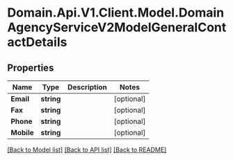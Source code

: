 # Domain.Api.V1.Client.Model.DomainAgencyServiceV2ModelGeneralContactDetails
## Properties

Name | Type | Description | Notes
------------ | ------------- | ------------- | -------------
**Email** | **string** |  | [optional] 
**Fax** | **string** |  | [optional] 
**Phone** | **string** |  | [optional] 
**Mobile** | **string** |  | [optional] 

[[Back to Model list]](../README.md#documentation-for-models) [[Back to API list]](../README.md#documentation-for-api-endpoints) [[Back to README]](../README.md)


